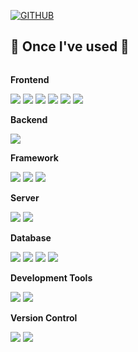 [![GITHUB](https://hits.seeyoufarm.com/api/count/incr/badge.svg?url=https%3A%2F%2Fgithub.com%2Fjiholee0&count_bg=%23F29494&title_bg=%232F2E2E&icon=github.svg&icon_color=%23FFFFFF&title=GITHUB&edge_flat=false)](https://github.com/songseongju)
## 🔨 Once I've used 🔨
<div style="display:flex; flex-direction:column; align-items:flex-start;">
     <!-- Frontend -->
    <p><strong>Frontend</strong></p>
    <div>
        <img src="https://img.shields.io/badge/html5-E34F26?style=for-the-badge&logo=html5&logoColor=white"> 
        <img src="https://img.shields.io/badge/css-1572B6?style=for-the-badge&logo=css3&logoColor=white">
        <img src="https://img.shields.io/badge/javascript-F7DF1E?style=for-the-badge&logo=javascript&logoColor=black">
        <img src="https://img.shields.io/badge/jquery-0769AD?style=for-the-badge&logo=jquery&logoColor=white">
        <img src="https://img.shields.io/badge/react-61DAFB?style=for-the-badge&logo=react&logoColor=black">
        <img src="https://img.shields.io/badge/vue.js-4FC08D?style=for-the-badge&logo=vue.js&logoColor=white">
    </div>
    <!-- Backend -->
    <p><strong>Backend</strong></p>
    <div>
        <img src="https://img.shields.io/badge/Java-007396?style=for-the-badge&logo=Java&logoColor=white"> 
    </div>
       <!-- Framework -->
    <p><strong>Framework</strong></p>
    <div>
        <img src="https://img.shields.io/badge/spring-6DB33F?style=for-the-badge&logo=spring&logoColor=white">
        <img src="https://img.shields.io/badge/Spring Boot-6DB33F?style=for-the-badge&logo=spring boot&logoColor=white">
        <img src="https://img.shields.io/badge/bootstrap-7952B3?style=for-the-badge&logo=bootstrap&logoColor=white">
    </div>
      <!-- Server -->
    <p><strong>Server</strong></p>
    <div>
     <img src="https://img.shields.io/badge/linux-FCC624?style=for-the-badge&logo=linux&logoColor=black"> 
     <img src="https://img.shields.io/badge/apache tomcat-F8DC75?style=for-the-badge&logo=apachetomcat&logoColor=black">
    </div>
    <!-- Database -->
    <p><strong>Database</strong></p>
    <div>
        <img src="https://img.shields.io/badge/oracle-F80000?style=for-the-badge&logo=oracle&logoColor=white"> 
        <img src="https://img.shields.io/badge/mysql-4479A1?style=for-the-badge&logo=mysql&logoColor=white"> 
         <img src="https://img.shields.io/badge/mariaDB-003545?style=for-the-badge&logo=mariaDB&logoColor=white">
         <img src="https://img.shields.io/badge/mongoDB-47A248?style=for-the-badge&logo=MongoDB&logoColor=white">
    </div>
       <!-- Development Tools -->
    <p><strong>Development Tools</strong></p>
    <div>
     <img src="https://img.shields.io/badge/IntelliJ IDEA-000000?style=for-the-badge&logo=intellijidea&logoColor=white">
      <img src="https://img.shields.io/badge/Eclipse IDE-2C2255?style=for-the-badge&logo=eclipseide&logoColor=white">   
    </div>
     <!-- Versioncontrol -->
    <p><strong>Version Control</strong></p>
    <div>
     <img src="https://img.shields.io/badge/github-181717?style=for-the-badge&logo=github&logoColor=white">
     <img src="https://img.shields.io/badge/git-F05032?style=for-the-badge&logo=git&logoColor=white">
    </div>
<br>
</div>

